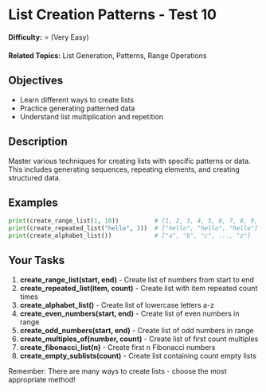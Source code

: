 # List Creation Patterns - Test 10

**Difficulty:** ⭐ (Very Easy)

**Related Topics:** List Generation, Patterns, Range Operations

## Objectives

- Learn different ways to create lists
- Practice generating patterned data
- Understand list multiplication and repetition

## Description

Master various techniques for creating lists with specific patterns or data. This includes generating sequences, repeating elements, and creating structured data.

## Examples

```python
print(create_range_list(1, 10))          # [1, 2, 3, 4, 5, 6, 7, 8, 9, 10]
print(create_repeated_list("hello", 3))  # ["hello", "hello", "hello"]
print(create_alphabet_list())            # ["a", "b", "c", ..., "z"]
```

## Your Tasks

1. **create_range_list(start, end)** - Create list of numbers from start to end
2. **create_repeated_list(item, count)** - Create list with item repeated count times
3. **create_alphabet_list()** - Create list of lowercase letters a-z
4. **create_even_numbers(start, end)** - Create list of even numbers in range
5. **create_odd_numbers(start, end)** - Create list of odd numbers in range
6. **create_multiples_of(number, count)** - Create list of first count multiples
7. **create_fibonacci_list(n)** - Create first n Fibonacci numbers
8. **create_empty_sublists(count)** - Create list containing count empty lists

Remember: There are many ways to create lists - choose the most appropriate method!
